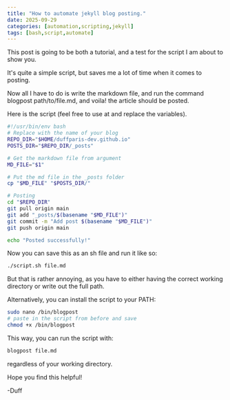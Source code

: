 ```yaml
---
title: "How to automate jekyll blog posting."
date: 2025-09-29
categories: [automation,scripting,jekyll]
tags: [bash,script,automate]
---
```


This post is going to be both a tutorial, and a test for the script I am about to show you.

It's quite a simple script, but saves me a lot of time when it comes to posting.

Now all I have to do is write the markdown file, and run the command blogpost path/to/file.md, and voila! the article should be posted.

Here is the script (feel free to use at and replace the variables).

```bash
#!/usr/bin/env bash
# Replace with the name of your blog
REPO_DIR="$HOME/duffparis-dev.github.io"
POSTS_DIR="$REPO_DIR/_posts"

# Get the markdown file from argument
MD_FILE="$1"

# Put the md file in the _posts folder
cp "$MD_FILE" "$POSTS_DIR/"

# Posting
cd "$REPO_DIR"
git pull origin main
git add "_posts/$(basename "$MD_FILE")"
git commit -m "Add post $(basename "$MD_FILE")"
git push origin main

echo "Posted successfully!"
```

Now you can save this as an sh file and run it like so:

```bash
./script.sh file.md
```

But that is rather annoying, as you have to either having the correct working directory or write out the full path.

Alternatively, you can install the script to your PATH:

```bash
sudo nano /bin/blogpost
# paste in the script from before and save
chmod +x /bin/blogpost
```

This way, you can run the script with:

```bash
blogpost file.md
```

regardless of your working directory.

Hope you find this helpful!

-Duff
